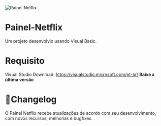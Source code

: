 <img src="https://uploaddeimagens.com.br/images/002/974/124/full/Capturar.PNG?1606015761" alt="Painel Netflix" style="max-width:100%;">


# Painel-Netflix

Um projeto desenvolvio usando Visual Basic.

# Requisito

Visual Studio 
Download: https://visualstudio.microsoft.com/pt-br/
<strong>Baixe a última versão </strong>

# 📜Changelog

O Painel Netflix recebe atualizações de acordo com seu desenvolvimento, com novos recursos, melhorias e bugfixes.
